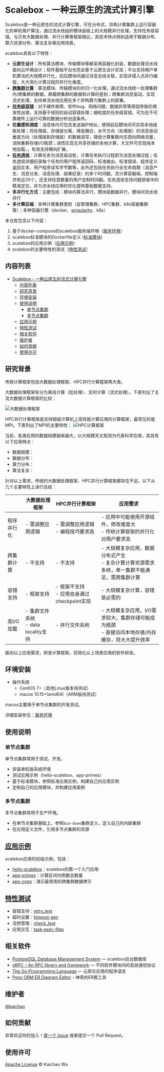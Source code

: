 # Scalebox - 一种云原生的流式计算引擎

Scalebox是一种云原生的流式计算引擎，可在分布式、异构计算集群上运行容器化的单机用户算法，通过流水线组织模块层级上的大规模并行处理，支持任务级容错。与已有大数据处理、并行计算等框架相比，其技术特点特别适用于数据分布、算力资源分布、算法复杂等应用场景。

scalebox具有以下特性：
- **云原生设计**：所有算法模块、传输模块等都采用容器化封装，数据处理流水线面向云环境设计；软件基础平台也完全基于云原生设计实现；平台支持用户单机算法的大规模并行化，前后模块间通过消息总线关联，实现非侵入式并行编程，大大简化计算过程的并行化难度。
- [**跨集群计算**](./tests/cross-cluster-primes/)：算法模块、传输模块的的归一化处理，通过流水线统一处理集群内/跨集群的数据，屏蔽跨集群的数据和计算的差别；跨集群消息驱动，实现流式处理，支持单流水线应用在多个异构算力集群上的部署。
- [**任务级容错**](./tests/retry_test/)：对于硬件故障、软件bug、网络问题、数据异常等原因导致的偶发性出错，支持基于规则的自动容错处理；细粒度的任务级容错，可为在不可靠硬件上运行可靠的数据分析创造条件。
- **位置感知调度**：消息体内可包含发送端IP地址，使得前后模块间可实现本地级联处理；将处理层、存储层分离，降低耦合，水平方向（处理层）的消息驱动垂直方向（处理层到存储层）的数据读写，降低计算集群内东西向网络流量，消除集群存储I/O瓶颈；进而实现无共享存储的本地计算，大文件可实现纯本地加载，，有效支持横向扩展。
- [**任务透视**](./tests/task-exec-files/)：计算任务为消息驱动型，计算任务执行过程即为消息处理过程；任务透视详细纪录每个任务的用户程序返回码、标准输出、标准错误、程序定义返回文本、用户程序读写字节数等，此外还包括任务执行全生命周期（消息产生、消息分发、消息处理、结果纪录）的多个时间戳，含计算容器端、控制端共有近20个，还支持任意数量的用户定制时间戳。任务透视支持问题排查中的精准定位，并为流水线应用的优化提供基础数据支持。
- **多并行化方式**：主要包括：模块内算法并行，模块级数据并行，模块间流水线并行
- **多计算后端**：多种计算集群类型（自管理集群、HPC集群、k8s容器集群等）；多种容器引擎（docker、[singularity](./tests/hello-scalebox-singularity/)、k8s）

本仓库包含以下内容：

1. 基于docker-compose的scalebox服务端环境（[服务环境](https://github.com/kaichao/docker-scalebox/server/README.md)）
2. scalebox标准模块的Dockerfile定义 ([标准模块](https://github.com/kaichao/docker-scalebox/dockerfiles/README.md))
3. scalebox的应用示例（[应用示例](https://github.com/kaichao/docker-scalebox/examples/README.md)）
4. scalebox的主要特性的测试（[特性测试](https://github.com/kaichao/docker-scalebox/tests/README.md)）

## 内容列表

- [Scalebox - 一种云原生的流式计算引擎](#scalebox---一种云原生的流式计算引擎)
  - [内容列表](#内容列表)
  - [研究背景](#研究背景)
  - [环境安装](#环境安装)
  - [使用说明](#使用说明)
    - [单节点集群](#单节点集群)
    - [多节点集群](#多节点集群)
  - [应用示例](#应用示例)
  - [特性测试](#特性测试)
  - [相关软件](#相关软件)
  - [维护者](#维护者)
  - [如何贡献](#如何贡献)
  - [使用许可](#使用许可)

## 研究背景

传统计算框架包括大数据处理框架、HPC并行计算框架两大类。

大数据处理框架有分为离线计算（批处理）、实时计算（流式处理）。下表列出了主流大数据计算框架的比较：

![大数据处理框架](./bigdata-framework.png)

HPC并行计算框架是支持超级计算机上高性能计算应用的计算框架，最常见的是MPI。下表列出了MPI的主要特性：
![HPC计算框架](./hpc-framework.png)

当前，各类应用的数据规模越来越大，以大规模天文观测为代表科学应用，其具有以下应用特点：
- 数据规模：
- 数据分布：
- 算力分布：
- 算法复杂：

针对以上需求，传统的大数据处理框架、HPC并行计算框架都存在不足。以下从几个主要特性上进行总结：

|        | 大数据处理框架  | HPC并行计算框架 | 应用需求 |
|  ----  | ----  | ----  | ----  |
| 程序并行化  | - 需调整应用逻辑 | - 需调整应用逻辑<br>- 编程技巧要求高 | - 应用中可能使用开源组件，修改难度大<br>- 传统计算框架的并行化对用户要求高 |
| 跨集群计算  | - 不支持 | - 不支持 | - 大规模复杂应用，数据分布式产生<br>- 复杂计算计算资源需求多样，单一集群不能满足，需跨集群计算 |
| 容错支持  | - 框架支持 | - 框架不支持<br>- 应用自身通过checkpoint实现 | - 大规模复杂计算，容错是必需的 |
| 高I/O加载  | - 集群文件系统<br>- data locality支持 | - 并行文件系统| - 大规模复杂应用，I/O需求较大，集群存储可能成为瓶颈<br>- 直接访问本地存储/内存缓存，将大大提升效率 |

面向以上应用需求，研发计算框架，将简化以上场景应用的软件研发。

## 环境安装

- 操作系统
  - CentOS 7+（其他Linux版本待测试）
  - macos 10.15+(amd64)（ARM版待测试）

macos主要用于单节点集群的开发测试。

详细安装参见：[服务环境](server/README.md)

## 使用说明

### 单节点集群
单节点集群常用于测试、开发。

- 安装单机版系统环境
- 测试应用示例（hello-scalebox、app-primes）
- 基于标准模块，参照标准应用实例，构建自己的应用实例
- 定制自己的应用模块，并构建应用案例

### 多节点集群
多节点集群常用于生产环境。

- 在单节点集群基础上，参照```bio-down```集群定义，定义自己的内联集群
- 在应用定义文件，引用多节点集群的资源


## [应用示例](examples/)

scalebox应用的初级示例，包括：
- [hello-scalebox](examples/hello-scalebox/)：scalebox的第一个入门应用
- [app-primes](examples/app-primes/)：计算区间内质数总数量
- [app-copy](examples/app-copy/)：演示最常用的跨集群数据拷贝


## [特性测试](tests/)

- 容错支持：[retry_test](tests/retry_test/)
- 超时设置：[timeout-gen](tests/timeout-gen/)
- 流控管理：[check_test](tests/check_test/)
- 应用交互：[task-exec-files](tests/task-exec-files/)


## 相关软件

- [PostgreSQL Database Management System](https://github.com/postgres/postgres) — scalebox后台数据库
- [gRPC – An RPC library and framework](https://github.com/grpc/grpc) — 不同软件模块间的高效通信协议
- [The Go Programming Language](https://github.com/golang/go) — 云原生应用的程序语言
- [Pony ORM ER Diagram Editor](https://editor.ponyorm.com/) - 神奇的ER图工具

## 维护者

[@kaichao](https://github.com/kaichao)

## 如何贡献

非常欢迎你的加入！[提一个 Issue](https://github.com/kaichao/docker-scalebox/issues/new) 或者提交一个 Pull Request。


## 使用许可

[Apache License](LICENSE) © Kaichao Wu
